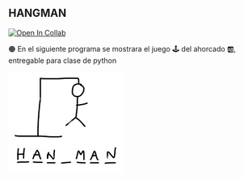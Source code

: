 ## HANGMAN
 
[![Open In Collab](https://colab.research.google.com/assets/colab-badge.svg)](https://colab.research.google.com/drive/1K6rwpsKouGecOLoL8-WAszSjxDJ3r9Ak)

:orange_circle: En el siguiente programa se mostrara el juego :joystick: del ahorcado :ab:, entregable para clase de python


![img](./img.jpg)